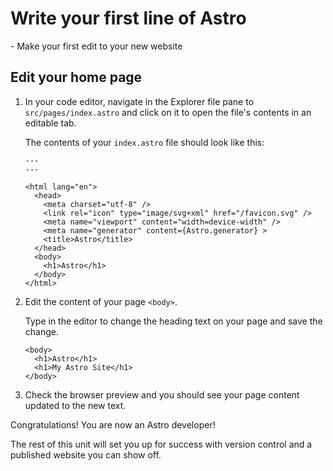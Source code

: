 # Write your first line of Astro

<GetReadyTo>
  - Make your first edit to your new website
</GetReadyTo>

## Edit your home page

1. In your code editor, navigate in the Explorer file pane to `src/pages/index.astro` and click on it to open the file's contents in an editable tab.

   The contents of your `index.astro` file should look like this:

   ```astro title="src/pages/index.astro"
   ---
   ---

   <html lang="en">
     <head>
       <meta charset="utf-8" />
       <link rel="icon" type="image/svg+xml" href="/favicon.svg" />
       <meta name="viewport" content="width=device-width" />
       <meta name="generator" content={Astro.generator} >
       <title>Astro</title>
     </head>
     <body>
       <h1>Astro</h1>
     </body>
   </html>
   ```

2. Edit the content of your page `<body>`.

   Type in the editor to change the heading text on your page and save the change.

   ```astro title="src/pages/index.astro" del={2} ins={3}
   <body>
     <h1>Astro</h1>
     <h1>My Astro Site</h1>
   </body>
   ```

3. Check the browser preview and you should see your page content updated to the new text.

Congratulations! You are now an Astro developer!

The rest of this unit will set you up for success with version control and a published website you can show off.

